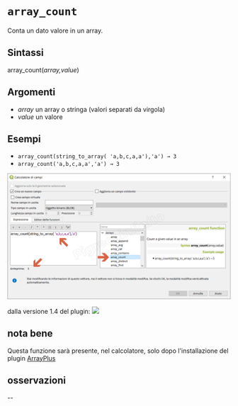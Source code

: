 # `array_count`

Conta un dato valore in un array.

## Sintassi

array_count(_array,value_) 

## Argomenti

* _array_ un array o stringa (valori separati da virgola) 
* _value_ un valore

## Esempi

* `array_count(string_to_array( 'a,b,c,a,a'),'a') → 3 `
* `array_count('a,b,c,a,a','a') → 3`

![](/img/arrays/array_count/array_count1.png)

dalla versione 1.4 del plugin:
![](/img/arrays/array_count/array_count2.png)

## nota bene

Questa funzione sarà presente, nel calcolatore, solo dopo l'installazione del plugin [ArrayPlus](https://framagit.org/jbdesbas/arrayPlus)

## osservazioni

--